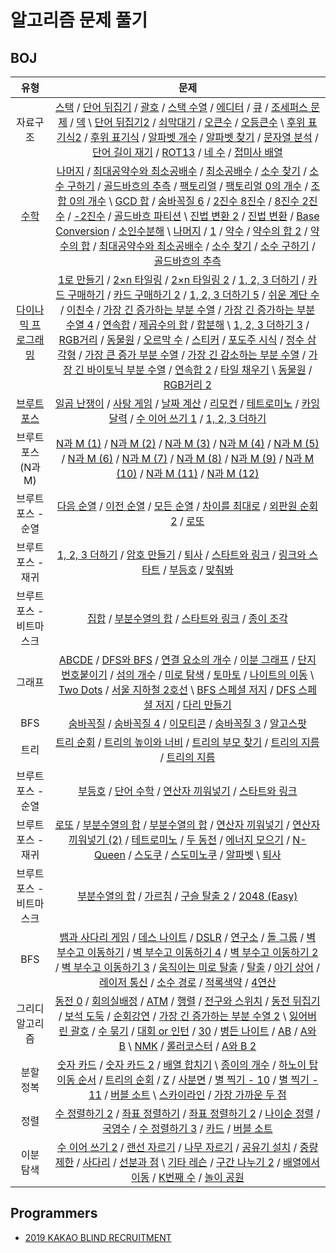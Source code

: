 # 알고리즘 문제 풀기

## BOJ

유형 | 문제
:-:|:-:
자료구조 | [스택](https://gist.github.com/ycj1212/c36ba20a90c20117c2f9d58396a7c0f9) / [단어 뒤집기](https://gist.github.com/ycj1212/4d560e943b82e151cb5058b280c25e22) / [괄호](https://gist.github.com/ycj1212/d5aeee556c0e1fafe8feba592bb17472) / [스택 수열](https://gist.github.com/ycj1212/f375d8303c394e4c6d5186c2ab7c4858) / [에디터](https://gist.github.com/ycj1212/8ed5f77e84a67e5508a736b686c720e0) / [큐](https://gist.github.com/ycj1212/5c46e21d019551002c10f2893495d841) / [조세퍼스 문제](https://gist.github.com/ycj1212/bf1b5819bb8cfb2cfc786e4e3cea9836) / [덱](https://gist.github.com/ycj1212/77ef17c765f7cef9f232e4bc62df42a2) \ [단어 뒤집기2](https://gist.github.com/ycj1212/81742cd92e7d2edaec1fe52ae4422f57) / [쇠막대기](https://gist.github.com/ycj1212/dbc47f226838ad1172dee68dd2c21ebb) / [오큰수](https://gist.github.com/ycj1212/ddc01b5c8e5be026472106142cba767d) / [오등큰수](https://gist.github.com/ycj1212/6586f73e463634d1441e229d67a13886) \ [후위 표기식2](https://gist.github.com/ycj1212/c16aafd24cde58bf212d5454f2ce37e3) / [후위 표기식](https://gist.github.com/ycj1212/138fa1a186af29c6ebcaf1c2ec280d51) / [알파벳 개수](https://gist.github.com/ycj1212/44450c5df3e48539ee51bc3b8e281520) / [알파벳 찾기](https://gist.github.com/ycj1212/395e8ed383e547ad0488cc2ccf2680c2) / [문자열 분석](https://gist.github.com/ycj1212/042bc9204655ad49c543aaca99ff6d3b) / [단어 길이 재기](https://gist.github.com/ycj1212/4ab8729bb09bd626c1e4f2589949c42e) / [ROT13](https://gist.github.com/ycj1212/a34df9975b3dbdca269c9e5d196f32cc) / [네 수](https://gist.github.com/ycj1212/aa2d5a4d083dbb00ae4904e17cc22546) / [접미사 배열](https://gist.github.com/ycj1212/79816511cebc14cb2b594453e166a33d)
[수학](./300.md) | [나머지](https://gist.github.com/ycj1212/d38017fa0316b58e37c9278dd8b7b9a8) / [최대공약수와 최소공배수](https://gist.github.com/ycj1212/1e2740d7629573e7b101e0c7f757c744) / [최소공배수](https://gist.github.com/ycj1212/d17084735c4eb79570a0ccfc55009c6f) / [소수 찾기](https://gist.github.com/ycj1212/c1754da0ea2e01eaca9de4f89ab31c95) / [소수 구하기](https://gist.github.com/ycj1212/ac1d79fed38e7b49a9c943b98af4116c) / [골드바흐의 추측](https://gist.github.com/ycj1212/9d514d9b075d19788f8419ba9f71751d) / [팩토리얼](https://gist.github.com/ycj1212/7a9299ebd68996b0910822dbb5d33c4d) / [팩토리얼 0의 개수](https://gist.github.com/ycj1212/3e283d82ec15daa294fa3680821bcb61) / [조합 0의 개수](https://gist.github.com/ycj1212/cb35c0836965a900da77a199bec2bc31) \ [GCD 합](https://gist.github.com/ycj1212/680ca8a83cec61a0235ec62454a60d36) / [숨바꼭질 6](https://gist.github.com/ycj1212/b64b859e6462873f7964c86bfb8c5c67) / [2진수 8진수](https://gist.github.com/ycj1212/77b2f75b1565928faa3d0426045caadd) / [8진수 2진수](https://gist.github.com/ycj1212/8597cfb9465b98e9680eebeab9987132) / [-2진수](https://gist.github.com/ycj1212/4cd716a712ef8fa0a476c3e9c9560a22) / [골드바흐 파티션](https://gist.github.com/ycj1212/749532d05061768f9b91afb4d8f3d313) \ [진법 변환 2](https://gist.github.com/ycj1212/a3f6b722048eb4e67516ddc5b4e67402) / [진법 변환](https://gist.github.com/ycj1212/a03aac0ef787fffe3be171dd29c7f57b) / [Base Conversion](https://gist.github.com/ycj1212/5349f7b96a25b949c6d8d6b499e3bca7) / [소인수분해](https://gist.github.com/ycj1212/f152835e9a5ad00c0a703ed2ef4a07d7) \ [나머지](https://gist.github.com/ycj1212/d38017fa0316b58e37c9278dd8b7b9a8) / [1](https://gist.github.com/ycj1212/1bd698b268517a9efb8681fd62a40ca7) / [약수](https://gist.github.com/ycj1212/9380fd738988133d7015f85f2bb79789) / [약수의 합 2](https://gist.github.com/ycj1212/a87ec241883515e04e5afa104b2a007a) / [약수의 합](https://gist.github.com/ycj1212/128b789da0ceacb4cf8452b0ac978e68) / [최대공약수와 최소공배수](https://gist.github.com/ycj1212/1e2740d7629573e7b101e0c7f757c744) / [소수 찾기](https://gist.github.com/ycj1212/c1754da0ea2e01eaca9de4f89ab31c95) / [소수 구하기](https://gist.github.com/ycj1212/ac1d79fed38e7b49a9c943b98af4116c) / [골드바흐의 추측](https://gist.github.com/ycj1212/9d514d9b075d19788f8419ba9f71751d)
[다이나믹 프로그래밍](./400.md) | [1로 만들기](https://gist.github.com/ycj1212/8812961a3508efbaa83f005de3f8a5ee) / [2×n 타일링](https://gist.github.com/ycj1212/458a3939e6c69052cab0d224585e6bec) / [2×n 타일링 2](https://gist.github.com/ycj1212/093eba6fcacbe6e98dbf980d86729228) / [1, 2, 3 더하기](https://gist.github.com/ycj1212/583c1cf6e76660c2e2887b8f634e417c) / [카드 구매하기](https://gist.github.com/ycj1212/2d3e7f6ba7a05054e8120422492c6481) / [카드 구매하기 2](https://gist.github.com/ycj1212/c673d13d3580fc5e8b75e8e2714f562a) / [1, 2, 3 더하기 5](https://gist.github.com/ycj1212/cc96c38c5ff74f823ed58cb4e168a573) / [쉬운 계단 수](https://gist.github.com/ycj1212/c4ceab00f03afce816a60451193d6a20) / [이친수](https://gist.github.com/ycj1212/8f1209e39928545476bbb6afb32bc678) / [가장 긴 증가하는 부분 수열](https://gist.github.com/ycj1212/408e0a13d0458ab03fcc07b20f20cc05) / [가장 긴 증가하는 부분 수열 4](https://gist.github.com/ycj1212/dfb5901cba2ec2fa075fd84581d1f7f2) / [연속합](https://gist.github.com/ycj1212/70ea2072d00221c58992c8a3e5a4d26f) / [제곱수의 합](https://gist.github.com/ycj1212/8d4d6dcc66c828431a55e882999be38b) / [합분해](https://gist.github.com/ycj1212/c3ff08518804e7801add468456a7ae27) \ [1, 2, 3 더하기 3](https://gist.github.com/ycj1212/e576541758e3ebd2114d9610ed500429) / [RGB거리](https://gist.github.com/ycj1212/6c3d5a3d74c9b294cee50d06cab05a27) / [동물원](https://gist.github.com/ycj1212/5f3946cf6d88e134e431070dd6305908) / [오르막 수](https://gist.github.com/ycj1212/c841b20f27afcfaab14cbe8dde43249f) / [스티커]() / [포도주 시식]() / [정수 삼각형]() / [가장 큰 증가 부분 수열]() / [가장 긴 감소하는 부분 수열]() / [가장 긴 바이토닉 부분 수열]() / [연속합 2]() / [타일 채우기]() \ [동물원]() / [RGB거리 2]()
[브루트 포스](./500.md) | [일곱 난쟁이](https://gist.github.com/ycj1212/1e227b923c7880f3d37ba62e4fd598ad) / [사탕 게임](https://gist.github.com/ycj1212/fbf88db3c1133785f9af88379175432f) / [날짜 계산](https://gist.github.com/ycj1212/b445c19f4cd341189e9b9dd5c83a5b6a) / [리모컨](https://gist.github.com/ycj1212/f447294fee1c1e170a9df3dc45a1acb2) / [테트로미노](https://gist.github.com/ycj1212/6f6fbdf1dbcaebbee17a5b45bec3e1fc) / [카잉 달력](https://gist.github.com/ycj1212/05b3d77190256d6b41a9c4f8552c976c) / [수 이어 쓰기 1](https://gist.github.com/ycj1212/595079bd237c4e61a704f1821e251ead) / [1, 2, 3 더하기](https://gist.github.com/ycj1212/583c1cf6e76660c2e2887b8f634e417c)
브루트 포스 (N과 M) | [N과 M (1)](https://gist.github.com/ycj1212/906ad0514476ae82bef27070c44f51a0) / [N과 M (2)](https://gist.github.com/ycj1212/75e403c3e91ec3b249b5676916bc1df0) / [N과 M (3)](https://gist.github.com/ycj1212/a3b3ce92f2a9baef202eb6806901878b) / [N과 M (4)](https://gist.github.com/ycj1212/885cc3e625ae4d6feb4ecdb854282064) / [N과 M (5)]() / [N과 M (6)]() / [N과 M (7)]() / [N과 M (8)]() / [N과 M (9)]() / [N과 M (10)]() / [N과 M (11)]() / [N과 M (12)]()
브루트 포스 - 순열 | [다음 순열](https://gist.github.com/ycj1212/88ce764d70c6100dadf2e416beda41e6) / [이전 순열](https://gist.github.com/ycj1212/ab02afbb689c772ee23e383e4cc9e709) / [모든 순열](https://gist.github.com/ycj1212/dd43a65381033bab6931f5d19d78392d) / [차이를 최대로](https://gist.github.com/ycj1212/903a1cb4fb7c85532ff0c1608ad6135d) / [외판원 순회 2]() / [로또]()
브루트 포스 - 재귀 | [1, 2, 3 더하기](https://gist.github.com/ycj1212/583c1cf6e76660c2e2887b8f634e417c) / [암호 만들기](https://gist.github.com/ycj1212/948f33788613a2cef7241590bba3aa6a) / [퇴사](https://gist.github.com/ycj1212/5cd53d4819271c052a848dfc8fcd6e3a) / [스타트와 링크](https://gist.github.com/ycj1212/259199e7f5a08281c1b5f50b7a6b35bb) / [링크와 스타트](https://gist.github.com/ycj1212/06d883a4fa880145488e8885a2689265) / [부등호]() / [맞춰봐]()
브루트 포스 - 비트마스크 | [집합](https://gist.github.com/ycj1212/9527e9eda18b36d0a23366a1fdd02cee) / [부분수열의 합](https://gist.github.com/ycj1212/79d395c178fbca3a3014adb1e3086477) / [스타트와 링크](https://gist.github.com/ycj1212/259199e7f5a08281c1b5f50b7a6b35bb) / [종이 조각](https://gist.github.com/ycj1212/2c802a76790f3b175008943ab5e34907)
그래프 | [ABCDE](https://gist.github.com/ycj1212/260ed7d9149a56102b64e1c82c619221) / [DFS와 BFS](https://gist.github.com/ycj1212/8d2aea45d3a2fe276a3388ad20016e29) / [연결 요소의 개수]() / [이분 그래프]() / [단지번호붙이기]() / [섬의 개수]() / [미로 탐색]() / [토마토]() / [나이트의 이동](https://gist.github.com/ycj1212/ee1c3b8708c2ffe0864047fa92d61e87) \ [Two Dots]() / [서울 지하철 2호선]() \ [BFS 스페셜 저지]() / [DFS 스페셜 저지]() / [다리 만들기]()
BFS | [숨바꼭질](https://gist.github.com/ycj1212/5775a0d061815d17a1347eb0293604a5) / [숨바꼭질 4]() / [이모티콘](https://gist.github.com/ycj1212/91638cc413380f657896a69d21a752dc) / [숨바꼭질 3]() / [알고스팟]()
트리 | [트리 순회]() / [트리의 높이와 너비]() / [트리의 부모 찾기]() / [트리의 지름]() / [트리의 지름]()
브루트 포스 - 순열 | [부등호](https://gist.github.com/ycj1212/582c8f59ee120176e0ddedb0ce53f888) / [단어 수학]() / [연산자 끼워넣기]() / [스타트와 링크]()
브루트 포스 - 재귀 | [로또]() / [부분수열의 합]() / [부분수열의 합]() / [연산자 끼워넣기](https://gist.github.com/ycj1212/6c206a566671298bf355ece9fb0b888b) / [연산자 끼워넣기 (2)]() / [테트로미노]() / [두 동전]() / [에너지 모으기]() / [N-Queen]() / [스도쿠]() / [스도미노쿠]() / [알파벳]() \ [퇴사](https://gist.github.com/ycj1212/5cd53d4819271c052a848dfc8fcd6e3a)
브루트 포스 - 비트마스크 | [부분수열의 합]() / [가르침]() / [구슬 탈출 2]() / [2048 (Easy)]()
BFS | [뱀과 사다리 게임]() / [데스 나이트](https://gist.github.com/ycj1212/2b288fc8efe7693a3f49dc4a2b4f2240) / [DSLR]() / [연구소]() / [돌 그룹]() / [벽 부수고 이동하기]() / [벽 부수고 이동하기 4]() / [벽 부수고 이동하기 2]() / [벽 부수고 이동하기 3]() / [움직이는 미로 탈출]() / [탈출]() / [아기 상어]() / [레이저 통신](https://gist.github.com/ycj1212/3466bbee52480547d654e95b55343587) / [소수 경로]() / [적록색약]() / [4연산]()
그리디 알고리즘 | [동전 0](https://gist.github.com/ycj1212/d10a7eefff9ffe0b80447600ca8e5eb9) / [회의실배정](https://gist.github.com/ycj1212/770252c4d785c766709a8221f745e77b) / [ATM](https://gist.github.com/ycj1212/f809190191b21a2f660378f99a92ad5f) / [행렬](https://gist.github.com/ycj1212/f113c1351fe81bf401d5ab732025a0b4) / [전구와 스위치](https://gist.github.com/ycj1212/6ac1d45b9c7a20346161c3e6d7f8aa89) / [동전 뒤집기]() / [보석 도둑]() / [순회강연](https://gist.github.com/ycj1212/44f48e7b241baf6b9b8466124e9585de) / [가장 긴 증가하는 부분 수열 2]() \ [잃어버린 괄호]() / [수 묶기](https://gist.github.com/ycj1212/9515b65221dd72cc82a2c80ff5142062) / [대회 or 인턴]() / [30]() / [병든 나이트]() / [AB]() / [A와 B]() \ [NMK]() / [롤러코스터]() / [A와 B 2]()
분할 정복 | [숫자 카드]() / [숫자 카드 2](https://gist.github.com/ycj1212/7f4aed33db21772b4db7ef24757ce2b8) / [배열 합치기]() \ [종이의 개수](https://gist.github.com/ycj1212/3af42f7a77a91c946965737c1dc9ccd0) / [하노이 탑 이동 순서]() / [트리의 순회]() / [Z](https://gist.github.com/ycj1212/dac8ebff7cdab7486dd33542bfd878ba) / [사분면](https://gist.github.com/ycj1212/364ca92bef96b7871c69e39f7c68ef51) / [별 찍기 - 10](https://gist.github.com/ycj1212/30fc7e143e0cce4c2aef2dc13de7ab9f) / [별 찍기 - 11]() / [버블 소트]() \ [스카이라인]() / [가장 가까운 두 점](https://gist.github.com/ycj1212/f54bfeaa4023489692e5396ba1b4db08)
정렬 | [수 정렬하기 2](https://gist.github.com/ycj1212/28766ed0d220bcac187e2163b3ddf04d) / [좌표 정렬하기](https://gist.github.com/ycj1212/b7b5d398abbd3e2cd00886217f3baa22) / [좌표 정렬하기 2](https://gist.github.com/ycj1212/fe6a8f4ae9bf835b95204c1c835e8b2c) / [나이순 정렬](https://gist.github.com/ycj1212/d95c5dca57dcf2a6c827a58e84455030) / [국영수](https://gist.github.com/ycj1212/6893f629dd22b9b4c0c512b9df087d0b) / [수 정렬하기 3](https://gist.github.com/ycj1212/418869e93e9662564072ccb88ae8a831) / [카드](https://gist.github.com/ycj1212/122addfd012acd275e52087b9cf33706) / [버블 소트]()
이분 탐색 | [수 이어 쓰기 2](https://gist.github.com/ycj1212/2b4db48f6e1689bd4bc72faea2bbfceb) / [랜선 자르기](https://gist.github.com/ycj1212/9fa300f177d8157fe980c63d7d58b1a4) / [나무 자르기](https://gist.github.com/ycj1212/55f1eaa3522fde1764c275b99ad7f21c) / [공유기 설치](https://gist.github.com/ycj1212/19ef70c39613c85948322cf2dc055d3e) / [중량제한]() / [사다리]() / [선분과 점]() \ [기타 레슨]() / [구간 나누기 2]() / [배열에서 이동]() / [K번째 수]() / [놀이 공원]()

## Programmers

- [2019 KAKAO BLIND RECRUITMENT](https://programmers.co.kr/learn/courses/30/lessons/42890)